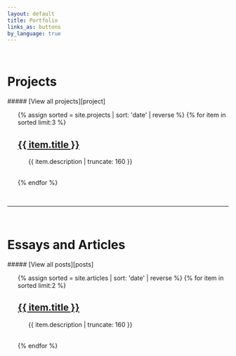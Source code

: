 ```yaml
---
layout: default
title: Portfolio
links_as: buttons
by_language: true
---
```


<br>
<h1>Projects</h1>
##### [View all projects][project]
<ul>
    {% assign sorted = site.projects | sort: 'date' | reverse %}
    {% for item in sorted limit:3 %}
    <!-- {{ item.date | date: "%B %Y" }} -->
    <h2><a href="{{ item.url | prepend: site.baseurl }}">{{ item.title }}</a></h2>
    <p class="post-excerpt" style="margin-left: 5%">{{ item.description | truncate: 160 }}</p>
    <br>
    {% endfor %}
</ul>

<br>

----
<br>
<h1>Essays and Articles</h1>
##### [View all posts][posts]
<ul>
    {% assign sorted = site.articles | sort: 'date' | reverse %}
    {% for item in sorted limit:2 %}
    <!-- {{ item.date | date: "%B %Y" }} -->
    <h2><a href="{{ item.url | prepend: site.baseurl }}">{{ item.title }}</a></h2>
    <p class="post-excerpt" style="margin-left: 5%">{{ item.description | truncate: 160 }}</p>
    <br>
    {% endfor %}
</ul>

[project]:[/projects]
[posts]:[/articles]
